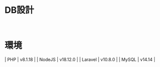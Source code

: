 # DB設計
![ER](/DB_ER_diagram.drawio.png)

# 環境
| PHP | v8.1.18 |
| NodeJS | v18.12.0 |
| Laravel | v10.8.0 |
| MySQL | v14.14 |